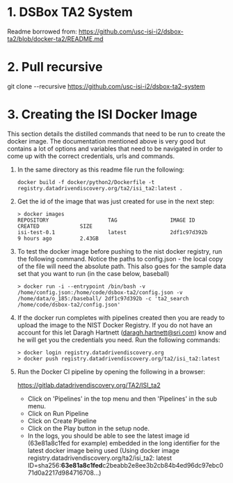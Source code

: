 # 1. DSBox TA2 System
Readme borrowed from: https://github.com/usc-isi-i2/dsbox-ta2/blob/docker-ta2/README.md

# 2. Pull recursive
git clone --recursive https://github.com/usc-isi-i2/dsbox-ta2-system

# 3. Creating the ISI Docker Image
This section details the distilled commands that need to be run to create the docker image. The documentation mentioned
above is very good but contains a lot of options and variables that need to be navigated in order to come up with the
correct credentials, urls and commands.

1. In the same directory as this readme file run the following:
    
    ``` docker build -f docker/python2/Dockerfile -t registry.datadrivendiscovery.org/ta2/isi_ta2:latest . ```
    
2. Get the id of the image that was just created for use in the next step:

    ```
    > docker images
    REPOSITORY                   TAG                 IMAGE ID            CREATED             SIZE
    isi-test-0.1                 latest              2df1c97d392b        9 hours ago         2.43GB
    ``` 
    
    
3. To test the docker image before pushing to the nist docker registry, run the following command. Notice the paths to 
   config.json - the local copy of the file will need the absolute path. This also goes for the sample data set that
   you want to run (in the case below, baseball)

    ``` 
    > docker run -i --entrypoint /bin/bash -v /home/config.json:/home/code/dsbox-ta2/config.json -v 
    /home/data/o_185:/baseball/ 2df1c97d392b -c 'ta2_search /home/code/dsbox-ta2/config.json' 
    ```

4. If the docker run completes with pipelines created then you are ready to upload the image to the NIST Docker Registry.
   If you do not have an account for this let Daragh Hartnett (daragh.hartnett@sri.com) know and he will get you the 
   credentials you need. Run the following commands:

   ```  
   > docker login registry.datadrivendiscovery.org
   > docker push registry.datadrivendiscovery.org/ta2/isi_ta2:latest 
   ```
   
5. Run the Docker CI pipeline by opening the following in a browser: 

      https://gitlab.datadrivendiscovery.org/TA2/ISI_ta2
    
   - Click on 'Pipelines' in the top menu and then 'Pipelines' in the sub menu. 
   - Click on Run Pipeline
   - Click on Create Pipeline
   - Click on the Play button in the setup node.
   - In the logs, you should be able to see the latest image id (63e81a8c1fed for example) embedded in the long 
   identifier for the latest docker image being used (Using docker image registry.datadrivendiscovery.org/ta2/isi_ta2:
   latest ID=sha256:**63e81a8c1fed**c2beabb2e8ee3b2cb84b4ed96dc97ebc071d0a2217d984716708...)
   
